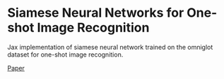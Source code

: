 # Siamese Neural Networks for One-shot Image Recognition

Jax implementation of siamese neural network trained on the omniglot dataset for one-shot image recognition.

[Paper](https://www.cs.cmu.edu/~rsalakhu/papers/oneshot1.pdf)
